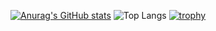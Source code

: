 [![Anurag's GitHub stats](https://github-readme-stats.vercel.app/api?username=tatsuya087)](https://github.com/anuraghazra/github-readme-stats)
![Top Langs](https://github-readme-stats.vercel.app/api/top-langs/?username=tatsuya087&exclude_repo=github-readme-stats,anuraghazra.github.io)
[![trophy](https://github-profile-trophy.vercel.app/?username=●●●&theme=★★★&column=7)](https://github.com/ryo-ma/github-profile-trophy)

